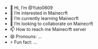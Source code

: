 - 👋 Hi, I’m @Yuto0609
- 👀 I’m interested in Mainecrft
- 🌱 I’m currently learning Mainecrft
- 💞️ I’m looking to collaborate on Mainecrft
- 📫 How to reach me Mainecrft server
- 😄 Pronouns: ...
- ⚡ Fun fact: ...

<!---
Yuto0609/Yuto0609 is a ✨ special ✨ repository because its `README.md` (this file) appears on your GitHub profile.
You can click the Preview link to take a look at your changes.
--->
